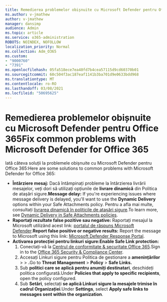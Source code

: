 ```yaml
---
title: Remedierea problemelor obișnuite cu Microsoft Defender pentru Office 365
ms.author: v-jmathew
author: v-jmathew
manager: dansimp
audience: Admin
ms.topic: article
ms.service: o365-administration
ROBOTS: NOINDEX, NOFOLLOW
localization_priority: Normal
ms.collection: Adm_O365
ms.custom:
- "9000760"
- "7391"
ms.openlocfilehash: 05fa518ece7ea40fd7b4cea57115d9cd60370b01
ms.sourcegitcommit: 60c504f3ac187eaf1141b3ba701d9e0633bdd968
ms.translationtype: MT
ms.contentlocale: ro-RO
ms.lasthandoff: 03/08/2021
ms.locfileid: "50695625"
---
```

# <a name="fix-common-problems-with-microsoft-defender-for-office-365"></a><span data-ttu-id="062e6-102">Remedierea problemelor obișnuite cu Microsoft Defender pentru Office 365</span><span class="sxs-lookup"><span data-stu-id="062e6-102">Fix common problems with Microsoft Defender for Office 365</span></span>

<span data-ttu-id="062e6-103">Iată câteva soluții la problemele obișnuite cu Microsoft Defender pentru Office 365:</span><span class="sxs-lookup"><span data-stu-id="062e6-103">Here are some solutions to common problems with Microsoft Defender for Office 365:</span></span>

- <span data-ttu-id="062e6-104">**Întârziere mesaj:** Dacă întâmpinați probleme la întârzierea livrării mesajelor, veți dori să utilizați opțiunile de **livrare dinamică** din Politica de atașări sigure.</span><span class="sxs-lookup"><span data-stu-id="062e6-104">**Message delay:** If you're experiencing issues where message delivery is delayed, you'll want to use the **Dynamic Delivery** options within your Safe Attachments policy.</span></span> <span data-ttu-id="062e6-105">Pentru a afla mai multe, consultați [livrarea dinamică în politicile de atașări sigure](https://go.microsoft.com/fwlink/?linkid=2094106).</span><span class="sxs-lookup"><span data-stu-id="062e6-105">To learn more, see [Dynamic Delivery in Safe Attachments policies](https://go.microsoft.com/fwlink/?linkid=2094106).</span></span>
- <span data-ttu-id="062e6-106">**Raportați rezultate false pozitive sau negative:** Raportați mesajul la Microsoft utilizând acest link: [portalul de răspuns Microsoft Defender](https://go.microsoft.com/fwlink/?linkid=2092835).</span><span class="sxs-lookup"><span data-stu-id="062e6-106">**Report false positive or negative results:** Report the message to Microsoft using this link: [Microsoft Defender Response Portal](https://go.microsoft.com/fwlink/?linkid=2092835).</span></span>
- <span data-ttu-id="062e6-107">**Activarea protecției pentru linkuri sigure:**</span><span class="sxs-lookup"><span data-stu-id="062e6-107">**Enable Safe Link protection:**</span></span>
    1. <span data-ttu-id="062e6-108">Conectați-vă la [Centrul de conformitate & securitate Office 365](https://go.microsoft.com/fwlink/p/?linkid=2077143).</span><span class="sxs-lookup"><span data-stu-id="062e6-108">Sign in to the [Office 365 Security & Compliance Center](https://go.microsoft.com/fwlink/p/?linkid=2077143).</span></span>
    2. <span data-ttu-id="062e6-109">Accesați Linkuri sigure pentru Politica de gestionare a **amenințărilor**  >    >  **.**</span><span class="sxs-lookup"><span data-stu-id="062e6-109">Go to **Threat Management** > **Policy** > **Safe Links.**</span></span>
    3. <span data-ttu-id="062e6-110">Sub **politici care se aplică pentru anumiți destinatari**, deschideți politica configurată.</span><span class="sxs-lookup"><span data-stu-id="062e6-110">Under **Policies that apply to specific recipients**, open the policy configured.</span></span>
    4. <span data-ttu-id="062e6-111">Sub **Setări**, selectați **se aplică Linkuri sigure la mesajele trimise în cadrul Organizației**.</span><span class="sxs-lookup"><span data-stu-id="062e6-111">Under **Settings**, select **Apply safe links to messages sent within the organization**.</span></span>
